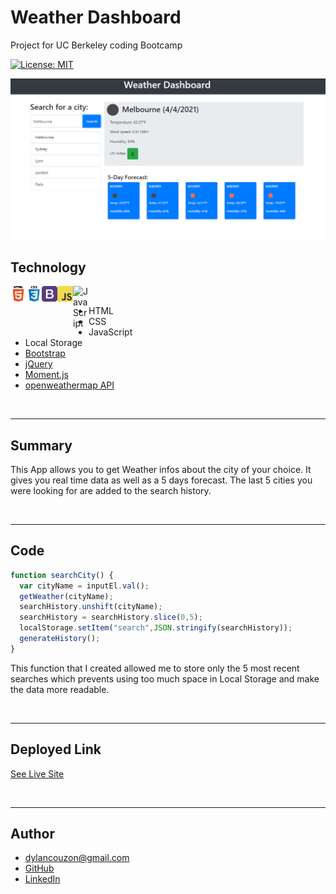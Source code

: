 # Weather Dashboard
Project for UC Berkeley coding Bootcamp

[![License: MIT](https://img.shields.io/badge/License-MIT-yellow.svg)](https://opensource.org/licenses/MIT)

![Site](./assets/screenshot.png)

## Technology
<img align="left" alt="HTML" width="25x" src="https://raw.githubusercontent.com/github/explore/80688e429a7d4ef2fca1e82350fe8e3517d3494d/topics/html/html.png"/> &nbsp;
<img align="left" alt="JavaScript" width="25x" src="https://raw.githubusercontent.com/github/explore/80688e429a7d4ef2fca1e82350fe8e3517d3494d/topics/css/css.png"/> &nbsp;
<img align="left" alt="Bootstrap" width="25x" src="https://raw.githubusercontent.com/github/explore/80688e429a7d4ef2fca1e82350fe8e3517d3494d/topics/bootstrap/bootstrap.png"/> &nbsp;
<img align="left" alt="JavaScript" width="25x" src="https://raw.githubusercontent.com/github/explore/80688e429a7d4ef2fca1e82350fe8e3517d3494d/topics/javascript/javascript.png"/> &nbsp;
<img align="left" alt="JavaScript" width="25x" src="https://cdn.iconscout.com/icon/free/png-512/jquery-10-1175155.png"/> &nbsp;


- HTML
- CSS
- JavaScript
- Local Storage
- [Bootstrap](https://getbootstrap.com/)
- [jQuery](https://jquery.com/)
- [Moment.js](https://momentjs.com/)
- [openweathermap API](https://openweathermap.org/api)

<br>
<hr>

## Summary 
This App allows you to get Weather infos about the city of your choice.
It gives you real time data as well as a 5 days forecast.
The last 5 cities you were looking for are added to the search history.

<br>
<hr>

## Code 
```js
function searchCity() {
  var cityName = inputEl.val();
  getWeather(cityName);
  searchHistory.unshift(cityName);
  searchHistory = searchHistory.slice(0,5);
  localStorage.setItem("search",JSON.stringify(searchHistory));
  generateHistory();
}
```
This function that I created allowed me to store only the 5 most recent searches which prevents using too much space in Local Storage and make the data more readable.

<br>
<hr>

## Deployed Link

[See Live Site](https://dylancouzon.github.io/Portfolio-2/)

<br>
<hr>

## Author
- [dylancouzon@gmail.com](mailto:dylancouzon@gmail.com)
- [GitHub](https://github.com/Dylancouzon)
- [LinkedIn](https://www.linkedin.com/in/dcouzon/)
